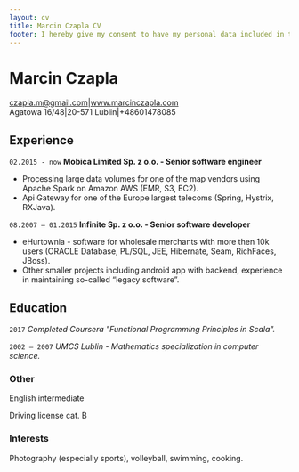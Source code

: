 ```yaml
---
layout: cv
title: Marcin Czapla CV
footer: I hereby give my consent to have my personal data included in the submitted documents processed by BLStream S.A., intive GmbH, intive inc., and by their customers, as deemed necessary for the purposes of the recruitment process, including processing such data in the future for the same purposes. I hereby confirm that my consent is given voluntarily and that I am aware of the rights granted to me under Personal Data Protection Act of 29 August, 1997 (Dz.U. 2016 r. item 922, as amended)<br/>Wyrażam zgodę na przetwarzanie moich danych osobowych zawartych w złożonych dokumentach, przez BLStream S.A., intive GmbH, intive inc. , a także przez ich klientów, dla potrzeb niezbędnych do realizacji procesu rekrutacji, w tym także na przetwarzanie ich w przyszłości w tym samym celu. Niniejszą zgodę składam dobrowolnie i oświadczam, że jestem osobą świadomą uprawnień przysługujących mi na podstawie ustawy z dnia 29 sierpnia 1997 r. o Ochronie Danych Osobowych (Dz.U. 2016 poz. 922 ze zm.)
---
```

# Marcin Czapla

<div id="webaddress">
<a href="czapla.m@gmail.com">czapla.m@gmail.com</a>|<a href="http://www.marcinczapla.com">www.marcinczapla.com</a><br/>
Agatowa 16/48|20-571 Lublin|+48601478085
</div>


## Experience

`02.2015 - now`
__Mobica Limited Sp. z o.o. - Senior software engineer__
- Processing large data volumes for one of the map vendors using Apache Spark on Amazon AWS (EMR, S3, EC2).
- Api Gateway for one of the Europe largest telecoms (Spring, Hystrix, RXJava).

`08.2007 – 01.2015`
__Infinite Sp. z o.o. - Senior software developer__

- eHurtownia - software for wholesale merchants with more then 10k users (ORACLE Database, PL/SQL, JEE, Hibernate, Seam, RichFaces, JBoss).
- Other smaller projects including android app with backend, experience in maintaining so-called “legacy software”.

## Education

`2017`
_Completed Coursera "Functional Programming Principles in Scala"._

`2002 – 2007`
_UMCS Lublin - Mathematics specialization in computer science._


### Other

English intermediate

Driving license cat. B

### Interests

Photography (especially sports), volleyball, swimming, cooking.



